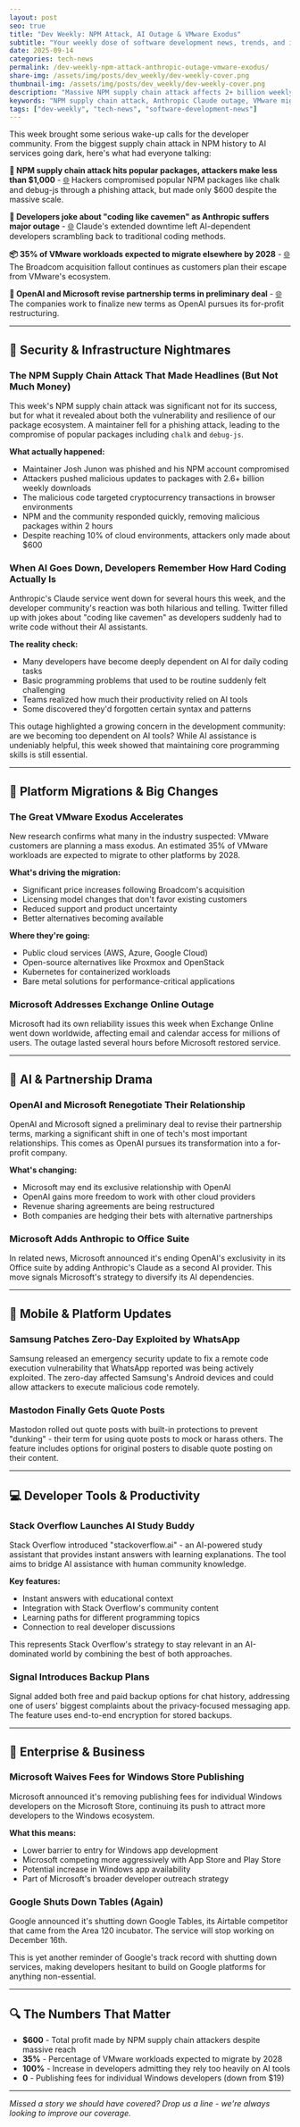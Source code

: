 ```yaml
---
layout: post
seo: true
title: "Dev Weekly: NPM Attack, AI Outage & VMware Exodus"
subtitle: "Your weekly dose of software development news, trends, and insights from September 8-14, 2025"
date: 2025-09-14
categories: tech-news
permalink: /dev-weekly-npm-attack-anthropic-outage-vmware-exodus/
share-img: /assets/img/posts/dev_weekly/dev-weekly-cover.png
thumbnail-img: /assets/img/posts/dev_weekly/dev-weekly-cover.png
description: "Massive NPM supply chain attack affects 2+ billion weekly downloads, Anthropic outage cripples AI-dependent developers, VMware customers plan mass migration, Microsoft fixes Exchange Online outage, and more developer news from September 8-14, 2025"
keywords: "NPM supply chain attack, Anthropic Claude outage, VMware migration, Microsoft Exchange outage, OpenAI Microsoft partnership, Samsung zero-day vulnerability, software development news"
tags: ["dev-weekly", "tech-news", "software-development-news"]
---
```


This week brought some serious wake-up calls for the developer community. From the biggest supply chain attack in NPM history to AI services going dark, here's what had everyone talking:

**🚨 NPM supply chain attack hits popular packages, attackers make less than $1,000** - [🌐](https://www.bleepingcomputer.com/news/security/hackers-left-empty-handed-after-massive-npm-supply-chain-attack/) Hackers compromised popular NPM packages like chalk and debug-js through a phishing attack, but made only $600 despite the massive scale.

**🤖 Developers joke about "coding like cavemen" as Anthropic suffers major outage** - [🌐](https://arstechnica.com/ai/2025/09/developers-joke-about-coding-like-cavemen-as-ai-service-suffers-major-outage/) Claude's extended downtime left AI-dependent developers scrambling back to traditional coding methods.

**📦 35% of VMware workloads expected to migrate elsewhere by 2028** - [🌐](https://arstechnica.com/information-technology/2025/09/35-percent-of-vmware-workloads-expected-to-migrate-elsewhere-by-2028/) The Broadcom acquisition fallout continues as customers plan their escape from VMware's ecosystem.

**🤝 OpenAI and Microsoft revise partnership terms in preliminary deal** - [🌐](https://arstechnica.com/ai/2025/09/openai-and-microsoft-sign-preliminary-deal-to-revise-partnership-terms/) The companies work to finalize new terms as OpenAI pursues its for-profit restructuring.

---

## 🚨 Security & Infrastructure Nightmares

### The NPM Supply Chain Attack That Made Headlines (But Not Much Money)

This week's NPM supply chain attack was significant not for its success, but for what it revealed about both the vulnerability and resilience of our package ecosystem. A maintainer fell for a phishing attack, leading to the compromise of popular packages including `chalk` and `debug-js`.

**What actually happened:**
- Maintainer Josh Junon was phished and his NPM account compromised
- Attackers pushed malicious updates to packages with 2.6+ billion weekly downloads
- The malicious code targeted cryptocurrency transactions in browser environments
- NPM and the community responded quickly, removing malicious packages within 2 hours
- Despite reaching 10% of cloud environments, attackers only made about $600

### When AI Goes Down, Developers Remember How Hard Coding Actually Is

Anthropic's Claude service went down for several hours this week, and the developer community's reaction was both hilarious and telling. Twitter filled up with jokes about "coding like cavemen" as developers suddenly had to write code without their AI assistants.

**The reality check:**
- Many developers have become deeply dependent on AI for daily coding tasks
- Basic programming problems that used to be routine suddenly felt challenging
- Teams realized how much their productivity relied on AI tools
- Some discovered they'd forgotten certain syntax and patterns

This outage highlighted a growing concern in the development community: are we becoming too dependent on AI tools? While AI assistance is undeniably helpful, this week showed that maintaining core programming skills is still essential.

---

## 🔧 Platform Migrations & Big Changes

### The Great VMware Exodus Accelerates

New research confirms what many in the industry suspected: VMware customers are planning a mass exodus. An estimated 35% of VMware workloads are expected to migrate to other platforms by 2028.

**What's driving the migration:**
- Significant price increases following Broadcom's acquisition
- Licensing model changes that don't favor existing customers
- Reduced support and product uncertainty
- Better alternatives becoming available

**Where they're going:**
- Public cloud services (AWS, Azure, Google Cloud)
- Open-source alternatives like Proxmox and OpenStack
- Kubernetes for containerized workloads
- Bare metal solutions for performance-critical applications

### Microsoft Addresses Exchange Online Outage

Microsoft had its own reliability issues this week when Exchange Online went down worldwide, affecting email and calendar access for millions of users. The outage lasted several hours before Microsoft restored service.

---

## 🤖 AI & Partnership Drama

### OpenAI and Microsoft Renegotiate Their Relationship

OpenAI and Microsoft signed a preliminary deal to revise their partnership terms, marking a significant shift in one of tech's most important relationships. This comes as OpenAI pursues its transformation into a for-profit company.

**What's changing:**
- Microsoft may end its exclusive relationship with OpenAI
- OpenAI gains more freedom to work with other cloud providers
- Revenue sharing agreements are being restructured
- Both companies are hedging their bets with alternative partnerships

### Microsoft Adds Anthropic to Office Suite

In related news, Microsoft announced it's ending OpenAI's exclusivity in its Office suite by adding Anthropic's Claude as a second AI provider. This move signals Microsoft's strategy to diversify its AI dependencies.

---

## 📱 Mobile & Platform Updates

### Samsung Patches Zero-Day Exploited by WhatsApp

Samsung released an emergency security update to fix a remote code execution vulnerability that WhatsApp reported was being actively exploited. The zero-day affected Samsung's Android devices and could allow attackers to execute malicious code remotely.

### Mastodon Finally Gets Quote Posts

Mastodon rolled out quote posts with built-in protections to prevent "dunking" - their term for using quote posts to mock or harass others. The feature includes options for original posters to disable quote posting on their content.

---

## 💻 Developer Tools & Productivity

### Stack Overflow Launches AI Study Buddy

Stack Overflow introduced "stackoverflow.ai" - an AI-powered study assistant that provides instant answers with learning explanations. The tool aims to bridge AI assistance with human community knowledge.

**Key features:**
- Instant answers with educational context
- Integration with Stack Overflow's community content
- Learning paths for different programming topics
- Connection to real developer discussions

This represents Stack Overflow's strategy to stay relevant in an AI-dominated world by combining the best of both approaches.

### Signal Introduces Backup Plans

Signal added both free and paid backup options for chat history, addressing one of users' biggest complaints about the privacy-focused messaging app. The feature uses end-to-end encryption for stored backups.

---

## 🏢 Enterprise & Business

### Microsoft Waives Fees for Windows Store Publishing

Microsoft announced it's removing publishing fees for individual Windows developers on the Microsoft Store, continuing its push to attract more developers to the Windows ecosystem.

**What this means:**
- Lower barrier to entry for Windows app development
- Microsoft competing more aggressively with App Store and Play Store
- Potential increase in Windows app availability
- Part of Microsoft's broader developer outreach strategy

### Google Shuts Down Tables (Again)

Google announced it's shutting down Google Tables, its Airtable competitor that came from the Area 120 incubator. The service will stop working on December 16th.

This is yet another reminder of Google's track record with shutting down services, making developers hesitant to build on Google platforms for anything non-essential.

---

## 🔍 The Numbers That Matter

- **$600** - Total profit made by NPM supply chain attackers despite massive reach
- **35%** - Percentage of VMware workloads expected to migrate by 2028
- **100%** - Increase in developers admitting they rely too heavily on AI tools
- **0** - Publishing fees for individual Windows developers (down from $19)

---

*Missed a story we should have covered? Drop us a line - we're always looking to improve our coverage.*
